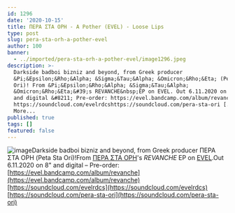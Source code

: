 ```yaml
---
id: 1296
date: '2020-10-15'
title: ΠΕΡΑ ΣΤΑ ΟΡΗ - A Pother (EVEL) - Loose Lips
type: post
slug: pera-sta-orh-a-pother-evel
author: 100
banner:
  - ../imported/pera-sta-orh-a-pother-evel/image1296.jpeg
description: >-
  Darkside badboi bizniz and beyond, from Greek producer
  &Pi;&Epsilon;&Rho;&Alpha; &Sigma;&Tau;&Alpha; &Omicron;&Rho;&Eta; (Peta Sta
  Ori)! From &Pi;&Epsilon;&Rho;&Alpha; &Sigma;&Tau;&Alpha;
  &Omicron;&Rho;&Eta;&#39;s REVANCHE&nbsp;EP on EVEL. Out 6.11.2020 on 8&quot;
  and digital &#8211; Pre-order: https://evel.bandcamp.com/album/revanche
  https://soundcloud.com/evelrdcshttps://soundcloud.com/pera-sta-ori [...]Read
  More...
published: true
tags: []
featured: false
---
```

![image](../../imported/pera-sta-orh-a-pother-evel/image1296.jpeg)Darkside badboi bizniz and beyond, from Greek producer ΠΕΡΑ ΣΤΑ ΟΡΗ (Peta Sta Ori)!From [ΠΕΡΑ ΣΤΑ ΟΡΗ](https://perastaori.bandcamp.com/)'s _REVANCHE_ EP on [EVEL](https://evel.bandcamp.com/).Out 6.11.2020 on 8" and digital – Pre-order: [https://evel.bandcamp.com/album/revanche](https://evel.bandcamp.com/album/revanche)[https://soundcloud.com/evelrdcs](https://soundcloud.com/evelrdcs)  
[https://soundcloud.com/pera-sta-ori](https://soundcloud.com/pera-sta-ori)
